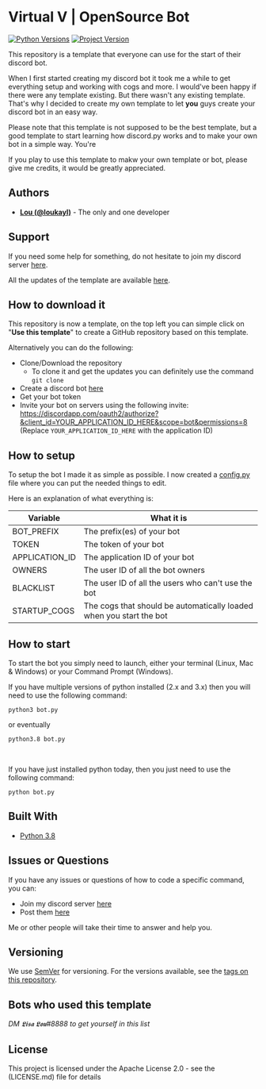 # Virtual V | OpenSource Bot
[![Python Versions](https://img.shields.io/badge/python-3.6%20%7C%203.7%20%7C%203.8-orange)](https://github.com/loukayl/virtualv-PythonBot)  [![Project Version](https://img.shields.io/badge/version-v2.0-blue)](https://github.com/loukayl/virtualv-PythonBot)

This repository is a template that everyone can use for the start of their discord bot.

When I first started creating my discord bot it took me a while to get everything setup and working with cogs and more. I would've been happy if there were any template existing. But there wasn't any existing template. That's why I decided to create my own template to let <b>you</b> guys create your discord bot in an easy way.

Please note that this template is not supposed to be the best template, but a good template to start learning how discord.py works and to make your own bot in a simple way. You're

If you play to use this template to makw your own template or bot, please give me credits, it would be greatly appreciated.

## Authors
* **[Lou (@loukayl)](https://github.com/loukayl)** - The only and one developer

## Support

If you need some help for something, do not hesitate to join my discord server [here](https://discord.gg/mq6V6QWtz6).

All the updates of the template are available [here](UPDATES.md).

## How to download it

This repository is now a template, on the top left you can simple click on "**Use this template**" to create a GitHub repository based on this template.

Alternatively you can do the following:
* Clone/Download the repository
    * To clone it and get the updates you can definitely use the command
    `git clone`
* Create a discord bot [here](https://discord.com/developers/applications)
* Get your bot token
* Invite your bot on servers using the following invite:
https://discordapp.com/oauth2/authorize?&client_id=YOUR_APPLICATION_ID_HERE&scope=bot&permissions=8 (Replace `YOUR_APPLICATION_ID_HERE` with the application ID)

## How to setup

To setup the bot I made it as simple as possible. I now created a [config.py](config.py) file where you can put the needed things to edit.

Here is an explanation of what everything is:

| Variable          | What it is                                                            |
| ------------------| ----------------------------------------------------------------------|
| BOT_PREFIX        | The prefix(es) of your bot                                            |
| TOKEN             | The token of your bot                                                 |
| APPLICATION_ID    | The application ID of your bot                                        |
| OWNERS            | The user ID of all the bot owners                                     |
| BLACKLIST         | The user ID of all the users who can't use the bot                    |
| STARTUP_COGS      | The cogs that should be automatically loaded when you start the bot   |

## How to start

To start the bot you simply need to launch, either your terminal (Linux, Mac & Windows) or your Command Prompt (Windows).

If you have multiple versions of python installed (2.x and 3.x) then you will need to use the following command:
```
python3 bot.py
```
or eventually
```
python3.8 bot.py
```
<br>

If you have just installed python today, then you just need to use the following command:
```
python bot.py
```

## Built With

* [Python 3.8](https://www.python.org/)

## Issues or Questions

If you have any issues or questions of how to code a specific command, you can:

* Join my discord server [here](https://discord.gg/mq6V6QWtz6)
* Post them [here](https://github.com/loukayl/virtualv/issues)

Me or other people will take their time to answer and help you.

## Versioning

We use [SemVer](http://semver.org) for versioning. For the versions available, see the [tags on this repository](https://github.com/kkrypt0nn/Python-Discord-Bot-Template/tags). 

## Bots who used this template

*DM 𝕷𝖎𝖘𝖆 𝕷𝖔𝖚#8888 to get yourself in this list*

## License

This project is licensed under the Apache License 2.0 - see the (LICENSE.md) file for details
